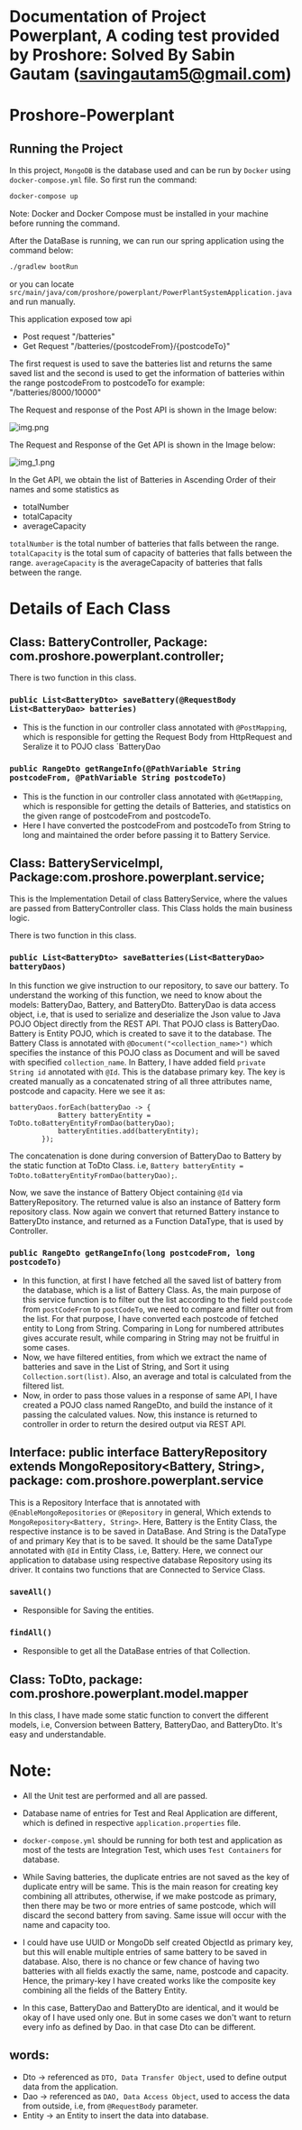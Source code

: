 # Documentation of Project Powerplant, A coding test provided by Proshore: Solved By Sabin Gautam (savingautam5@gmail.com)

# Proshore-Powerplant

## Running the Project

In this project, `MongoDB` is the database used and can be run by `Docker` using `docker-compose.yml` file.
So first run the command: 
```bash
docker-compose up
```

Note: Docker and Docker Compose must be installed in your machine before running the command.

After the DataBase is running, we can run our spring application using the command below:
```bash
./gradlew bootRun
```
or you can locate 
`src/main/java/com/proshore/powerplant/PowerPlantSystemApplication.java` 
and run manually.

This application exposed tow api

* Post request "/batteries"
* Get Request "/batteries/{postcodeFrom}/{postcodeTo}"

The first request is used to save the batteries list and returns the same saved list and the second is used to get the information of batteries within the range postcodeFrom to postcodeTo
for example: "/batteries/8000/10000"

The Request and response of the Post API is shown in the Image below:

![img.png](img.png)

The Request and Response of the Get API is shown in the Image below: 

![img_1.png](img_1.png)

In the Get API, we obtain the list of Batteries in Ascending Order of their names and some statistics as 
 - totalNumber
 - totalCapacity
 - averageCapacity

`totalNumber` is the total number of batteries that falls between the range.
`totalCapacity` is the total sum of capacity of batteries that falls between the range.
`averageCapacity` is the averageCapacity of batteries that falls between the range.

# Details of Each Class

## Class: BatteryController, Package: com.proshore.powerplant.controller;

There is two function in this class.
### `public List<BatteryDto> saveBattery(@RequestBody List<BatteryDao> batteries)`
 - This is the function in our controller class annotated with `@PostMapping`, which is responsible for getting the Request Body from HttpRequest and Seralize it to POJO class `BatteryDao

### `public RangeDto getRangeInfo(@PathVariable String postcodeFrom, @PathVariable String postcodeTo)`
 - This is the function in our controller class annotated with `@GetMapping`, which is responsible for getting the details of Batteries, and statistics on the given range of postcodeFrom and postcodeTo.
 - Here I have converted the postcodeFrom and postcodeTo from String to long and maintained the order before passing it to Battery Service.

## Class: BatteryServiceImpl, Package:com.proshore.powerplant.service;

This is the Implementation Detail of class BatteryService, where the values are passed from BatteryController class.
This Class holds the main business logic.

There is two function in this class.

### `public List<BatteryDto> saveBatteries(List<BatteryDao> batteryDaos)`
In this function we give instruction to our repository, to save our battery. To understand the working of this function, we need to know about the models: BatteryDao, Battery, and BatteryDto. 
BatteryDao is data access object, i.e, that is used to serialize and deserialize the Json value to Java POJO Object directly from the REST API. That POJO class is BatteryDao. Battery is Entity POJO, which is created to save it to the database.
The Battery Class is annotated with `@Document("<collection_name>")` which specifies the instance of this POJO class as Document and will be saved with specified `collection_name`. 
In Battery, I have added field `private String id` annotated with `@Id`. This is the database primary key. The key is created manually as a concatenated string of all three attributes name, postcode and capacity. Here we see it as: 
```
batteryDaos.forEach(batteryDao -> {
            Battery batteryEntity = ToDto.toBatteryEntityFromDao(batteryDao);
            batteryEntities.add(batteryEntity);
        });
```

The concatenation is done during conversion of BatteryDao to Battery by the static function at ToDto Class. i.e, `Battery batteryEntity = ToDto.toBatteryEntityFromDao(batteryDao);`.

Now, we save the instance of Battery Object containing `@Id` via BatteryRepository. The returned value is also an instance of Battery form repository class. Now again we convert that returned Battery instance to BatteryDto instance, and returned as a Function DataType, that is used by Controller.

### `public RangeDto getRangeInfo(long postcodeFrom, long postcodeTo)`
- In this function, at first I have fetched all the saved list of battery from the database, which is a list of Battery Class. As, the main purpose of this service function is to filter out the list according to the field `postcode` from `postCodeFrom` to `postCodeTo`, we need to compare and filter out from the list.
For that purpose, I have converted each postcode of fetched entity to Long from String. Comparing in Long for numbered attributes gives accurate result, while comparing in String may not be fruitful in some cases. 
- Now, we have filtered entities, from which we extract the name of batteries and save in the List of String, and Sort it using `Collection.sort(list)`. Also, an average and total is calculated from the filtered list. 
- Now, in order to pass those values in a response of same API, I have created a POJO class named RangeDto, and build the instance of it passing the calculated values. Now, this instance is returned to controller in order to return the desired output via REST API.

## Interface: public interface BatteryRepository extends MongoRepository<Battery, String>, package: com.proshore.powerplant.service

This is a Repository Interface that is annotated with `@EnableMongoRepositories` or `@Repository` in general, Which extends to `MongoRepository<Battery, String>`. Here, Battery is the Entity Class, the respective instance is to be saved in DataBase. And String is the DataType of and primary Key that is to be saved.
It should be the same DataType annotated with `@Id` in Entity Class, i.e, Battery. Here, we connect our application to database using respective database Repository using its driver.
It contains two functions that are Connected to Service Class.
### `saveAll()` 
- Responsible for Saving the entities.
### `findAll()`
- Responsible to get all the DataBase entries of that Collection.

## Class: ToDto, package: com.proshore.powerplant.model.mapper
In this class, I have made some static function to convert the different models, i.e, Conversion between Battery, BatteryDao, and BatteryDto. It's easy and understandable.


# Note:
- All the Unit test are performed and all are passed.
- Database name of entries for Test and Real Application are different, which is defined in respective `application.properties` file.
- `docker-compose.yml` should be running for both test and application as most of the tests are Integration Test, which uses `Test Containers` for database. 
- While Saving batteries, the duplicate entries are not saved as the key of duplicate entry will be same. This is the main reason for creating key combining all attributes,
 otherwise, if we make postcode as primary, then there may be two or more entries of same postcode, which will discard the second battery from saving. Same issue will occur with the name and capacity too.
- I could have use UUID or MongoDb self created ObjectId as primary key, but this will enable multiple entries of same battery to be saved in database. 
Also, there is no chance or few chance of having two batteries with all fields exactly the same, name, postcode and capacity. Hence, the primary-key I have created works like the composite key combining all the fields of the Battery Entity.

- In this case, BatteryDao and BatteryDto are identical, and it would be okay of I have used only one. But in some cases we don't want to return every info as defined by Dao.
in that case Dto can be different. 

## words: 
- Dto -> referenced as `DTO, Data Transfer Object`, used to define output data from the application.
- Dao -> referenced as `DAO, Data Access Object`, used to access the data from outside, i.e, from `@RequestBody` parameter.
- Entity -> an Entity to insert the data into database.